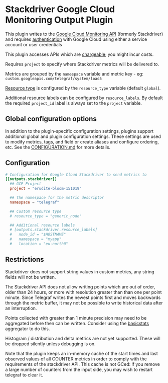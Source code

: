 # Stackdriver Google Cloud Monitoring Output Plugin

This plugin writes to the [Google Cloud Monitoring API][stackdriver] (formerly
Stackdriver) and requires [authentication][] with Google Cloud using either a
service account or user credentials

This plugin accesses APIs which are [chargeable][pricing]; you might incur
costs.

Requires `project` to specify where Stackdriver metrics will be delivered to.

Metrics are grouped by the `namespace` variable and metric key - eg:
`custom.googleapis.com/telegraf/system/load5`

[Resource type](https://cloud.google.com/monitoring/api/resources) is configured
by the `resource_type` variable (default `global`).

Additional resource labels can be configured by `resource_labels`. By default
the required `project_id` label is always set to the `project` variable.

## Global configuration options <!-- @/docs/includes/plugin_config.md -->

In addition to the plugin-specific configuration settings, plugins support
additional global and plugin configuration settings. These settings are used to
modify metrics, tags, and field or create aliases and configure ordering, etc.
See the [CONFIGURATION.md][CONFIGURATION.md] for more details.

[CONFIGURATION.md]: ../../../docs/CONFIGURATION.md#plugins

## Configuration

```toml @sample.conf
# Configuration for Google Cloud Stackdriver to send metrics to
[[outputs.stackdriver]]
  ## GCP Project
  project = "erudite-bloom-151019"

  ## The namespace for the metric descriptor
  namespace = "telegraf"

  ## Custom resource type
  # resource_type = "generic_node"

  ## Additional resource labels
  # [outputs.stackdriver.resource_labels]
  #   node_id = "$HOSTNAME"
  #   namespace = "myapp"
  #   location = "eu-north0"
```

## Restrictions

Stackdriver does not support string values in custom metrics, any string fields
will not be written.

The Stackdriver API does not allow writing points which are out of order, older
than 24 hours, or more with resolution greater than than one per point minute.
Since Telegraf writes the newest points first and moves backwards through the
metric buffer, it may not be possible to write historical data after an
interruption.

Points collected with greater than 1 minute precision may need to be aggregated
before then can be written.  Consider using the [basicstats][] aggregator to do
this.

Histogram / distribution and delta metrics are not yet supported. These will be
dropped silently unless debugging is on.

Note that the plugin keeps an in-memory cache of the start times and last
observed values of all COUNTER metrics in order to comply with the requirements
of the stackdriver API.  This cache is not GCed: if you remove a large number of
counters from the input side, you may wish to restart telegraf to clear it.

[basicstats]: /plugins/aggregators/basicstats/README.md

[stackdriver]: https://cloud.google.com/monitoring/api/v3/

[authentication]: https://cloud.google.com/docs/authentication/getting-started

[pricing]: https://cloud.google.com/stackdriver/pricing#google-clouds-operations-suite-pricing
